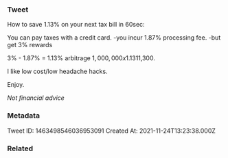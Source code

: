 ### Tweet
How to save 1.13% on your next tax bill in 60sec:

You can pay taxes with a credit card. 
-you incur 1.87% processing fee.
-but get 3% rewards

3% - 1.87% = 1.13% arbitrage
$1,000,000 x 1.13% = +$11,300. 

I like low cost/low headache hacks.

Enjoy.

*Not financial advice*

### Metadata
Tweet ID: 1463498546036953091
Created At: 2021-11-24T13:23:38.000Z

### Related

